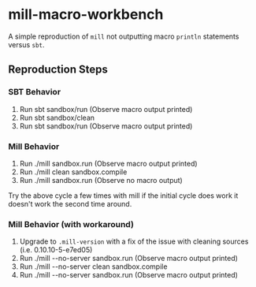 # mill-macro-workbench

A simple reproduction of `mill` not outputting macro `println` statements versus `sbt`.

## Reproduction Steps

### SBT Behavior

1. Run sbt sandbox/run (Observe macro output printed)
2. Run sbt sandbox/clean
3. Run sbt sandbox/run (Observe macro output printed)

### Mill Behavior

1. Run ./mill sandbox.run (Observe macro output printed)
2. Run ./mill clean sandbox.compile
3. Run ./mill sandbox.run (Observe no macro output)

Try the above cycle a few times with mill if the initial cycle does work it doesn't work the second time around.

### Mill Behavior (with workaround)

1. Upgrade to `.mill-version` with a fix of the issue with cleaning sources (i.e. 0.10.10-5-e7ed05)
2. Run ./mill --no-server sandbox.run (Observe macro output printed)
3. Run ./mill --no-server clean sandbox.compile
4. Run ./mill --no-server sandbox.run (Observe macro output printed)
